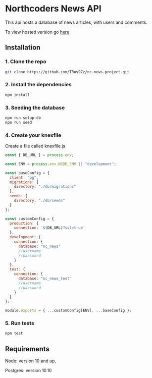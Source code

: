 # Northcoders News API

This api hosts a database of news articles, with users and comments.

To view hosted version go [here](https://troy-nc-news.herokuapp.com/api)

## Installation

### 1. Clone the repo

```bash
git clone https://github.com/TRoy97z/nc-news-project.git
```

### 2. Install the dependencies

```bash
npm install
```

### 3. Seeding the database

```bash
npm run setup-db
npm run seed
```

### 4. Create your knexfile

Create a file called knexfile.js

```javascript
const { DB_URL } = process.env;

const ENV = process.env.NODE_ENV || "development";

const baseConfig = {
  client: "pg",
  migrations: {
    directory: "./db/migrations"
  },
  seeds: {
    directory: "./db/seeds"
  }
};

const customConfig = {
  production: {
    connection: `${DB_URL}?ssl=true`
  },
  development: {
    connection: {
      database: "nc_news"
      //username
      //password
    }
  },
  test: {
    connection: {
      database: "nc_news_test"
      //username
      //password
    }
  }
};

module.exports = { ...customConfig[ENV], ...baseConfig };
```

### 5. Run tests

```bash
npm test
```

## Requirements

Node: version 10 and up,

Postgres: version 10.10
